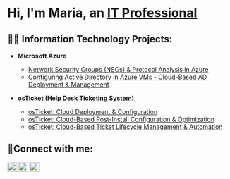 <h1>Hi, I'm Maria, an <a href="https://linkedin.com/in/mariacamper">IT Professional</a></h1>

<h2>👨‍💻 Information Technology Projects:</h2>

- <b>Microsoft Azure</b>
  - [Network Security Groups (NSGs) & Protocol Analysis in Azure](https://github.com/mcamper/az-network-protocols)
  - [Configuring Active Directory in Azure VMs - Cloud-Based AD Deployment & Management](https://github.com/mcamper/AzAD-DomainSetup)

- <b>osTicket (Help Desk Ticketing System)</b>
  - [osTicket: Cloud Deployment & Configuration](https://github.com/mcamper/osticket-prereqs)
  - [osTicket: Cloud-Based Post-Install Configuration & Optimization](https://github.com/mcamper/post-install-config)
  - [osTicket: Cloud-Based Ticket Lifecycle Management & Automation](https://github.com/mcamper/ticket-lifecycle)

<h2>🤳Connect with me:</h2>

[<img align="left" alt="MCamper | Twitter" width="22px" src="https://cdn.jsdelivr.net/npm/simple-icons@v3/icons/twitter.svg" />][twitter]
[<img align="left" alt="MCamper | LinkedIn" width="22px" src="https://cdn.jsdelivr.net/npm/simple-icons@v3/icons/linkedin.svg" />][linkedin]
[<img align="left" alt="MCamper | Instagram" width="22px" src="https://cdn.jsdelivr.net/npm/simple-icons@v3/icons/instagram.svg" />][instagram]

[twitter]: https://twitter.com/marialcamper
[instagram]: https://www.instagram.com/Josh
[linkedin]: https://linkedin.com/in/mariacamper











